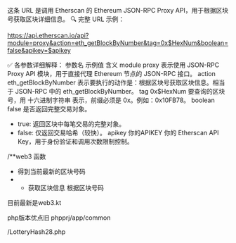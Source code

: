 

这条 URL 是调用 Etherscan 的 Ethereum JSON-RPC Proxy API，用于根据区块号获取区块详细信息。
🔍 完整 URL 示例：

https://api.etherscan.io/api?module=proxy&action=eth_getBlockByNumber&tag=0x$HexNum&boolean=false&apikey=$apikey

✅ 各参数详细解释：
参数名	示例值	含义
module	proxy	表示使用 JSON-RPC Proxy API 模块，用于直接代理 Ethereum 节点的 JSON-RPC 接口。
action	eth_getBlockByNumber	表示要执行的动作是：根据区块号获取区块信息。相当于 JSON-RPC 中的 eth_getBlockByNumber。
tag	0x$HexNum	要查询的区块号，用 十六进制字符串 表示，前缀必须是 0x。例如：0x10FB78。
boolean	false	是否返回完整交易对象。
- true: 返回区块中每笔交易的完整对象。
- false: 仅返回交易哈希（较快）。
  apikey	你的APIKEY	你的 Etherscan API Key，用于身份验证和调用次数限制控制。


/**web3 函数
* 得到当前最新的区块号码
*  * 获取区块信息 根据区块号码

目前最新是web3.kt

php版本优点旧
phpprj/app/common

/LotteryHash28.php